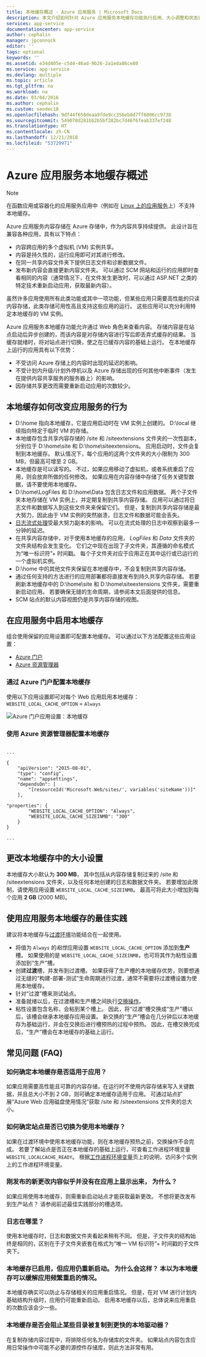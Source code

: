 ```yaml
---
title: 本地缓存概述 - Azure 应用服务 | Microsoft Docs
description: 本文介绍如何针对 Azure 应用服务本地缓存功能执行启用、大小调整和状态查询操作。
services: app-service
documentationcenter: app-service
author: cephalin
manager: jpconnock
editor: ''
tags: optional
keywords: ''
ms.assetid: e34d405e-c5d4-46ad-9b26-2a1eda86ce80
ms.service: app-service
ms.devlang: multiple
ms.topic: article
ms.tgt_pltfrm: na
ms.workload: na
ms.date: 03/04/2016
ms.author: cephalin
ms.custom: seodec18
ms.openlocfilehash: 9df44f658deaa9fde9cc356eb8d7ff6806cc9738
ms.sourcegitcommit: 549070d281bb2b5bf282bc7d46f6feab337ef248
ms.translationtype: HT
ms.contentlocale: zh-CN
ms.lasthandoff: 12/21/2018
ms.locfileid: "53729971"
---
```

# <a name="azure-app-service-local-cache-overview"></a>Azure 应用服务本地缓存概述

> [!NOTE]
> 在函数应用或容器化的应用服务应用中（例如在 [Linux 上的应用服务](containers/app-service-linux-intro.md)上）不支持本地缓存。


Azure 应用服务内容存储在 Azure 存储中，作为内容共享持续提供。 此设计旨在兼容各种应用，具有以下特点：  

* 内容跨应用的多个虚拟机 (VM) 实例共享。
* 内容是持久性的，运行应用即可对其进行修改。
* 在同一共享内容文件夹下提供日志文件和诊断数据文件。
* 发布新内容会直接更新内容文件夹。 可以通过 SCM 网站和运行的应用即时查看相同的内容（通常情况下，在文件发生更改时，可以通过 ASP.NET 之类的特定技术重新启动应用，获取最新内容）。

虽然许多应用使用所有此类功能或其中一项功能，但某些应用只需要高性能的只读内容存储，此类存储可用性高且支持这些应用的运行。 这些应用可以充分利用特定本地缓存的 VM 实例。

Azure 应用服务本地缓存功能允许通过 Web 角色来查看内容。 存储内容是在站点启动后异步创建的，而该内容是对存储内容进行写后即丢弃式缓存的结果。 当缓存就绪时，将对站点进行切换，使之在已缓存内容的基础上运行。 在本地缓存上运行的应用具有以下优势：

* 不受访问 Azure 存储上的内容时出现的延迟的影响。
* 不受计划内升级/计划外停机以及 Azure 存储出现的任何其他中断事件（发生在提供内容共享服务的服务器上）的影响。
* 因存储共享更改而需要重新启动应用的次数较少。

## <a name="how-the-local-cache-changes-the-behavior-of-app-service"></a>本地缓存如何改变应用服务的行为
* D:\home 指向本地缓存，它是应用启动时在 VM 实例上创建的。 D:\local 继续指向特定于临时 VM 的存储。
* 本地缓存包含共享内容存储的 /site 和 /siteextensions 文件夹的一次性副本，分别位于 D:\home\site 和 D:\home\siteextensions。 应用启动时，文件会复制到本地缓存。 默认情况下，每个应用的这两个文件夹的大小限制为 300 MB，但最高可增至 2 GB。
* 本地缓存是可以读写的。 不过，如果应用移动了虚拟机，或者系统重启了应用，则会放弃所做的任何修改。 如果应用在内容存储中存储了任务关键型数据，请不要使用本地缓存。
* D:\home\LogFiles 和 D:\home\Data 包含日志文件和应用数据。 两个子文件夹本地存储在 VM 实例上，并定期复制到共享内容存储。 应用可以通过将日志文件和数据写入到这些文件夹来保留它们。 但是，复制到共享内容存储是最大努力，因此由于 VM 实例的突然崩溃，日志文件和数据可能会丢失。
* [日志流式处理](troubleshoot-diagnostic-logs.md#streamlogs)受最大努力副本的影响。 可以在流式处理的日志中观察到最多一分钟的延迟。
* 在共享内容存储中，对于使用本地缓存的应用， _LogFiles_ 和 _Data_ 文件夹的文件夹结构会发生变化。 它们之中现在出现了子文件夹，其遵循的命名模式为“唯一标识符”+ 时间戳。 每个子文件夹对应于应用正在其中运行或已运行的一个虚拟机实例。
* D:\home 中的其他文件夹保留在本地缓存中，不会复制到共享内容存储。
* 通过任何支持的方法进行的应用部署都将直接发布到持久共享内容存储。 若要刷新本地缓存中的 D:\home\site 和 D:\home\siteextensions 文件夹，需要重新启动应用。 若要确保无缝的生命周期，请参阅本文后面提供的信息。
* SCM 站点的默认内容视图仍是共享内容存储的视图。

## <a name="enable-local-cache-in-app-service"></a>在应用服务中启用本地缓存
组合使用保留的应用设置即可配置本地缓存。 可以通过以下方法配置这些应用设置：

* [Azure 门户](#Configure-Local-Cache-Portal)
* [Azure 资源管理器](#Configure-Local-Cache-ARM)

### <a name="configure-local-cache-by-using-the-azure-portal"></a>通过 Azure 门户配置本地缓存
<a name="Configure-Local-Cache-Portal"></a>

使用以下应用设置即可对每个 Web 应用启用本地缓存：`WEBSITE_LOCAL_CACHE_OPTION` = `Always`  

![Azure 门户应用设置：本地缓存](media/app-service-local-cache-overview/app-service-local-cache-configure-portal.png)

### <a name="configure-local-cache-by-using-azure-resource-manager"></a>使用 Azure 资源管理器配置本地缓存
<a name="Configure-Local-Cache-ARM"></a>

```

...

{
    "apiVersion": "2015-08-01",
    "type": "config",
    "name": "appsettings",
    "dependsOn": [
        "[resourceId('Microsoft.Web/sites/', variables('siteName'))]"
    ],

"properties": {
        "WEBSITE_LOCAL_CACHE_OPTION": "Always",
        "WEBSITE_LOCAL_CACHE_SIZEINMB": "300"
    }
}

...
```

## <a name="change-the-size-setting-in-local-cache"></a>更改本地缓存中的大小设置
本地缓存大小默认为 **300 MB**， 其中包括从内容存储复制过来的 /site 和 /siteextensions 文件夹，以及任何本地创建的日志和数据文件夹。 若要增加此限制，请使用应用设置 `WEBSITE_LOCAL_CACHE_SIZEINMB`。 最高可将此大小增加到每个应用 **2 GB** (2000 MB)。

## <a name="best-practices-for-using-app-service-local-cache"></a>使用应用服务本地缓存的最佳实践
建议将本地缓存与[过渡环境](../app-service/deploy-staging-slots.md)功能结合在一起使用。

* 将值为 `Always` 的*粘性*应用设置 `WEBSITE_LOCAL_CACHE_OPTION` 添加到**生产**槽。 如果使用的是 `WEBSITE_LOCAL_CACHE_SIZEINMB`，也可将其作为粘性设置添加到“生产”槽。
* 创建**过渡**槽，并发布到过渡槽。 如果获得了生产槽的本地缓存优势，则要想通过无缝的“构建-部署-测试”生命周期进行过渡，通常不需要将过渡槽设置为使用本地缓存。
* 针对“过渡”槽来测试站点。  
* 准备就绪以后，在过渡槽和生产槽之间执行[交换操作](../app-service/deploy-staging-slots.md#Swap)。  
* 粘性设置包含名称，会粘到某个槽上。 因此，将“过渡”槽交换成“生产”槽以后，该槽会继承本地缓存应用设置。 新交换的“生产”槽会在几分钟后以本地缓存为基础运行，并会在交换后进行槽预热的过程中预热。 因此，在槽交换完成后，“生产”槽会在本地缓存的基础上运行。

## <a name="frequently-asked-questions-faq"></a>常见问题 (FAQ)
### <a name="how-can-i-tell-if-local-cache-applies-to-my-app"></a>如何确定本地缓存是否适用于应用？
如果应用需要高性能且可靠的内容存储，在运行时不使用内容存储来写入关键数据，并且总大小不到 2 GB，则可确定本地缓存适用于应用。 可通过站点扩展“Azure Web 应用磁盘使用情况”获取 /site 和 /siteextensions 文件夹的总大小。

### <a name="how-can-i-tell-if-my-site-has-switched-to-using-local-cache"></a>如何确定站点是否已切换为使用本地缓存？
如果在过渡环境中使用本地缓存功能，则在本地缓存预热之前，交换操作不会完成。 若要了解站点是否正在本地缓存的基础上运行，可查看工作进程环境变量 `WEBSITE_LOCALCACHE_READY`。 根据[工作进程环境变量](https://github.com/projectkudu/kudu/wiki/Process-Threads-list-and-minidump-gcdump-diagsession#process-environment-variable)页上的说明，访问多个实例上的工作进程环境变量。  

### <a name="i-just-published-new-changes-but-my-app-does-not-seem-to-have-them-why"></a>刚发布的新更改内容似乎并没有在应用上显示出来， 为什么？
如果应用使用本地缓存，则需重新启动站点才能获取最新更改。 不想将更改发布到生产站点？ 请参阅前述最佳实践部分的槽选项。

### <a name="where-are-my-logs"></a>日志在哪里？
使用本地缓存时，日志和数据文件夹看起来稍有不同。 但是，子文件夹的结构始终是相同的，区别在于子文件夹嵌套在格式为“唯一 VM 标识符”+ 时间戳的子文件夹下。

### <a name="i-have-local-cache-enabled-but-my--app-still-gets-restarted-why-is-that-i-thought-local-cache-helped-with-frequent-app-restarts"></a>本地缓存已启用，但应用仍重新启动。 为什么会这样？ 本以为本地缓存可以缓解应用频繁重启的情况。
本地缓存确实可以防止与存储相关的应用重启情况。 但是，在对 VM 进行计划内基础结构升级时，应用仍可能重新启动。 启用本地缓存以后，总体说来应用重启的次数应该会少一些。

### <a name="does-local-cache-exclude-any-directories-from-being-copied-to-the-faster-local-drive"></a>本地缓存是否会阻止某些目录被复制到更快的本地驱动器？
在复制存储内容过程中，将排除任何名为存储库的文件夹。 如果站点内容包含应用日常操作中可能不必要的源控件存储库，则此方法非常有用。 
